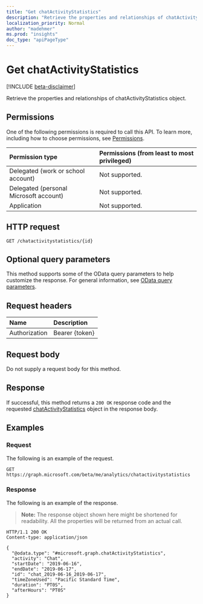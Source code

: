 ```yaml
---
title: "Get chatActivityStatistics"
description: "Retrieve the properties and relationships of chatActivityStatistics object."
localization_priority: Normal
author: "madehmer"
ms.prod: "insights"
doc_type: "apiPageType"
---
```


# Get chatActivityStatistics

[!INCLUDE [beta-disclaimer](../../includes/beta-disclaimer.md)]

Retrieve the properties and relationships of chatActivityStatistics object.

## Permissions

One of the following permissions is required to call this API. To learn more, including how to choose permissions, see [Permissions](/graph/permissions-reference).

| Permission type                        | Permissions (from least to most privileged) |
|:---------------------------------------|:--------------------------------------------|
| Delegated (work or school account)     | Not supported. |
| Delegated (personal Microsoft account) | Not supported. |
| Application                            | Not supported. |

## HTTP request

<!-- { "blockType": "ignored" } -->

```http
GET /chatactivitystatistics/{id}
```

## Optional query parameters

This method supports some of the OData query parameters to help customize the response. For general information, see [OData query parameters](/graph/query-parameters).

## Request headers

| Name      |Description|
|:----------|:----------|
| Authorization | Bearer {token} |

## Request body

Do not supply a request body for this method.

## Response

If successful, this method returns a `200 OK` response code and the requested [chatActivityStatistics](../resources/chatactivitystatistics.md) object in the response body.

## Examples

### Request

The following is an example of the request.
<!-- {
  "blockType": "request",
  "name": "get_chatactivitystatistics"
}-->

```http
GET https://graph.microsoft.com/beta/me/analytics/chatactivitystatistics
```

### Response

The following is an example of the response.

> **Note:** The response object shown here might be shortened for readability. All the properties will be returned from an actual call.

<!-- {
  "blockType": "response",
  "truncated": true,
  "@odata.type": "microsoft.graph.chatActivityStatistics"
} -->

```http
HTTP/1.1 200 OK
Content-type: application/json

{
  "@odata.type": "#microsoft.graph.chatActivityStatistics",
  "activity": "Chat",
  "startDate": "2019-06-16",
  "endDate": "2019-06-17",
  "id": "chat_2019-06-16_2019-06-17",
  "timeZoneUsed": "Pacific Standard Time",
  "duration": "PT0S",
  "afterHours": "PT0S"
}
```

<!-- uuid: 16cd6b66-4b1a-43a1-adaf-3a886856ed98
2019-02-04 14:57:30 UTC -->
<!-- {
  "type": "#page.annotation",
  "description": "Get chatActivityStatistics",
  "keywords": "",
  "section": "documentation",
  "tocPath": ""
}-->